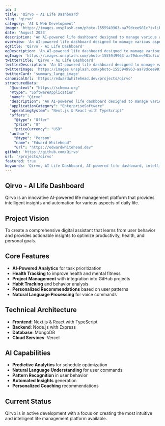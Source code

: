 ```yaml
---
id: 3
title: 'Qirvo - AI Life Dashboard'
slug: 'qirvo'
category: 'AI & Web Development'
image: 'https://images.unsplash.com/photo-1555949963-aa79dcee981c?ixlib=rb-4.0.3&auto=format&fit=crop&w=720&q=80'
date: 'August 2023'
description: 'An AI-powered life dashboard designed to manage various aspects of life. It uses AI to deliver intelligent analysis of tasks, health, projects, and more.'
overview: 'An AI-powered life dashboard designed to manage various aspects of life.'
ogTitle: 'Qirvo - AI Life Dashboard'
ogDescription: 'An AI-powered life dashboard designed to manage various aspects of life. It uses AI to deliver intelligent analysis of tasks, health, projects, and more.'
ogImage: 'https://images.unsplash.com/photo-1555949963-aa79dcee981c?ixlib=rb-4.0.3&auto=format&fit=crop&w=720&q=80'
twitterTitle: 'Qirvo - AI Life Dashboard'
twitterDescription: 'An AI-powered life dashboard designed to manage various aspects of life. It uses AI to deliver intelligent analysis of tasks, health, projects, and more.'
twitterImage: 'https://images.unsplash.com/photo-1555949963-aa79dcee981c?ixlib=rb-4.0.3&auto=format&fit=crop&w=720&q=80'
twitterCard: 'summary_large_image'
canonicalUrl: 'https://edwardwhitehead.dev/projects/qirvo'
structuredData:
  "@context": "https://schema.org"
  "@type": "SoftwareApplication"
  "name": "Qirvo"
  "description": "An AI-powered life dashboard designed to manage various aspects of life. It uses AI to deliver intelligent analysis of tasks, health, projects, and more."
  "applicationCategory": "EnterpriseSoftware"
  "operatingSystem": "Next.js & React with TypeScript"
  "offers":
    "@type": "Offer"
    "price": "0"
    "priceCurrency": "USD"
  "author":
    "@type": "Person"
    "name": "Edward Whitehead"
    "url": "https://edwardwhitehead.dev"
github: 'https://github.com/Qirvo'
url: '/projects/qirvo'
featured: true
keywords: 'Qirvo, AI Life Dashboard, AI-powered life dashboard, intelligent analysis, task prioritization, health tracking, project management, habit tracking, personalized recommendations, natural language processing, voice commands'
---
```


## Qirvo - AI Life Dashboard

Qirvo is an innovative AI-powered life management platform that provides intelligent insights and automation for various aspects of daily life.

## Project Vision

To create a comprehensive digital assistant that learns from user behavior and provides actionable insights to optimize productivity, health, and personal goals.

## Core Features

- **AI-Powered Analytics** for task prioritization
- **Health Tracking** to improve health and mental fitness
- **Project Management** with integration into GitHub projects
- **Habit Tracking** and behavior analysis
- **Personalized Recommendations** based on user patterns
- **Natural Language Processing** for voice commands

## Technical Architecture

- **Frontend**: Next.js & React with TypeScript
- **Backend**: Node.js with Express
- **Database**: MongoDB
- **Cloud Services**: Vercel

## AI Capabilities

- **Predictive Analytics** for schedule optimization
- **Natural Language Understanding** for user commands
- **Pattern Recognition** in user behavior
- **Automated Insights** generation
- **Personalized Coaching** recommendations

## Current Status

Qirvo is in active development with a focus on creating the most intuitive and intelligent life management platform available.
